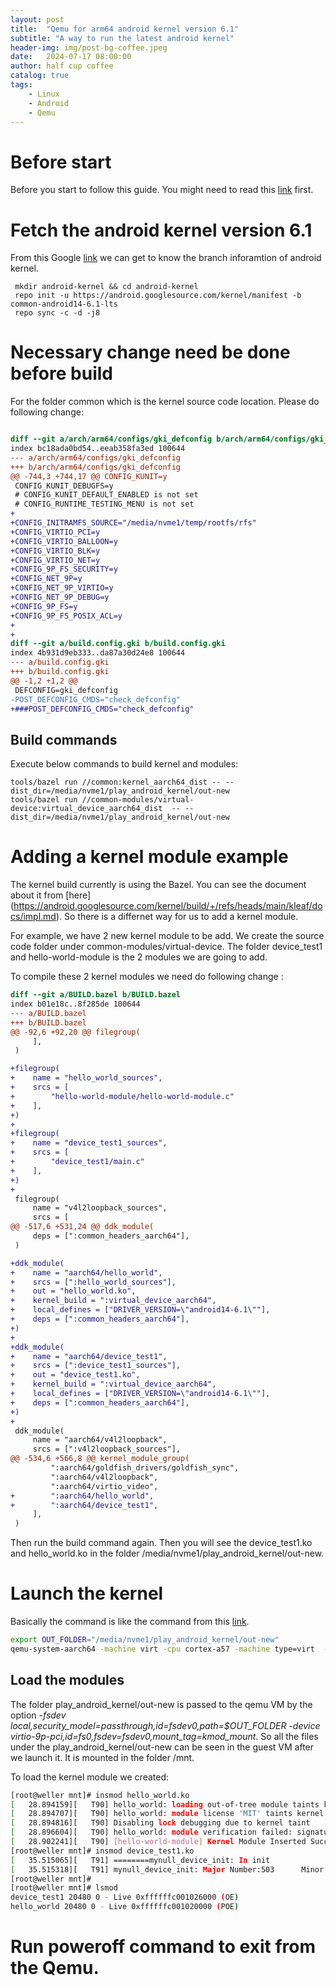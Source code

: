 ```yaml
---
layout: post
title:  "Qemu for arm64 android kernel version 6.1"
subtitle: "A way to run the latest android kernel"
header-img: img/post-bg-coffee.jpeg
date:   2024-07-17 08:00:00
author: half cup coffee
catalog: true
tags:	
    - Linux
    - Android
    - Qemu
---
```


# Before start

Before you start to follow this guide. You might need to read this [link](https://huangweiliang.github.io/2022/09/30/qemu-android-kernel/) first.

# Fetch the android kernel version 6.1

From this Google [link](https://source.android.com/docs/devices/cuttlefish/kernel-dev) we can get to know the branch inforamtion of android kernel.
 
```
 mkdir android-kernel && cd android-kernel
 repo init -u https://android.googlesource.com/kernel/manifest -b common-android14-6.1-lts
 repo sync -c -d -j8
```

# Necessary change need be done before build

For the folder common which is the kernel source code location.  Please do following change:

```diff

diff --git a/arch/arm64/configs/gki_defconfig b/arch/arm64/configs/gki_defconfig
index bc18ada0bd54..eeab358fa3ed 100644
--- a/arch/arm64/configs/gki_defconfig
+++ b/arch/arm64/configs/gki_defconfig
@@ -744,3 +744,17 @@ CONFIG_KUNIT=y
 CONFIG_KUNIT_DEBUGFS=y
 # CONFIG_KUNIT_DEFAULT_ENABLED is not set
 # CONFIG_RUNTIME_TESTING_MENU is not set
+
+CONFIG_INITRAMFS_SOURCE="/media/nvme1/temp/rootfs/rfs"
+CONFIG_VIRTIO_PCI=y
+CONFIG_VIRTIO_BALLOON=y
+CONFIG_VIRTIO_BLK=y
+CONFIG_VIRTIO_NET=y
+CONFIG_9P_FS_SECURITY=y
+CONFIG_NET_9P=y
+CONFIG_NET_9P_VIRTIO=y
+CONFIG_NET_9P_DEBUG=y
+CONFIG_9P_FS=y
+CONFIG_9P_FS_POSIX_ACL=y
+
+
diff --git a/build.config.gki b/build.config.gki
index 4b931d9eb333..da87a30d24e8 100644
--- a/build.config.gki
+++ b/build.config.gki
@@ -1,2 +1,2 @@
 DEFCONFIG=gki_defconfig
-POST_DEFCONFIG_CMDS="check_defconfig"
+###POST_DEFCONFIG_CMDS="check_defconfig"

```


## Build commands

Execute below commands to build kernel and modules:

```
tools/bazel run //common:kernel_aarch64_dist -- --dist_dir=/media/nvme1/play_android_kernel/out-new
tools/bazel run //common-modules/virtual-device:virtual_device_aarch64_dist  -- --dist_dir=/media/nvme1/play_android_kernel/out-new
```

# Adding a kernel module example

The kernel build currently is using the Bazel. You can see the document about it from [here] (https://android.googlesource.com/kernel/build/+/refs/heads/main/kleaf/docs/impl.md).  So there is a differnet way for us to add a kernel module.

For example, we have 2 new kernel module to be add.  We create the source code folder under common-modules/virtual-device.
The folder device_test1 and hello-world-module is the 2 modules we are going to add.

To compile these 2 kernel modules we need do following change :

```diff
diff --git a/BUILD.bazel b/BUILD.bazel
index b01e18c..8f285de 100644
--- a/BUILD.bazel
+++ b/BUILD.bazel
@@ -92,6 +92,20 @@ filegroup(
     ],
 )

+filegroup(
+    name = "hello_world_sources",
+    srcs = [
+        "hello-world-module/hello-world-module.c"
+    ],
+)
+
+filegroup(
+    name = "device_test1_sources",
+    srcs = [
+        "device_test1/main.c"
+    ],
+)
+
 filegroup(
     name = "v4l2loopback_sources",
     srcs = [
@@ -517,6 +531,24 @@ ddk_module(
     deps = [":common_headers_aarch64"],
 )

+ddk_module(
+    name = "aarch64/hello_world",
+    srcs = [":hello_world_sources"],
+    out = "hello_world.ko",
+    kernel_build = ":virtual_device_aarch64",
+    local_defines = ["DRIVER_VERSION=\"android14-6.1\""],
+    deps = [":common_headers_aarch64"],
+)
+
+ddk_module(
+    name = "aarch64/device_test1",
+    srcs = [":device_test1_sources"],
+    out = "device_test1.ko",
+    kernel_build = ":virtual_device_aarch64",
+    local_defines = ["DRIVER_VERSION=\"android14-6.1\""],
+    deps = [":common_headers_aarch64"],
+)
+
 ddk_module(
     name = "aarch64/v4l2loopback",
     srcs = [":v4l2loopback_sources"],
@@ -534,6 +566,8 @@ kernel_module_group(
         ":aarch64/goldfish_drivers/goldfish_sync",
         ":aarch64/v4l2loopback",
         ":aarch64/virtio_video",
+        ":aarch64/hello_world",
+        ":aarch64/device_test1",
     ],
 )

```

Then run the build command again. Then you will see the device_test1.ko and hello_world.ko in the folder /media/nvme1/play_android_kernel/out-new.

# Launch the kernel

Basically the command is like the command from this [link](https://huangweiliang.github.io/2022/09/30/qemu-android-kernel/).

```bash
export OUT_FOLDER="/media/nvme1/play_android_kernel/out-new"
qemu-system-aarch64 -machine virt -cpu cortex-a57 -machine type=virt  -m 1024 -smp 4 -kernel $OUT_FOLDER/Image --append "rdinit=/linuxrc root=/dev/vda rw console=ttyAMA0 loglevel=8"  -nographic  -fsdev local,security_model=passthrough,id=fsdev0,path=$OUT_FOLDER  -device virtio-9p-pci,id=fs0,fsdev=fsdev0,mount_tag=kmod_mount  -drive format=raw,file=/media/nvme1/temp/rootfs/hd1 -net nic,model=virtio,macaddr=DE:AD:BE:EF:28:05
```

## Load the modules

The folder play_android_kernel/out-new is passed to the qemu VM by the option *-fsdev local,security_model=passthrough,id=fsdev0,path=$OUT_FOLDER  -device virtio-9p-pci,id=fs0,fsdev=fsdev0,mount_tag=kmod_mount*. So all the files under the play_android_kernel/out-new can be seen in the guest VM after we launch it. It is mounted in the folder /mnt.

To load the kernel module we created:

```bash
[root@weller mnt]# insmod hello_world.ko
[   28.894159][   T90] hello_world: loading out-of-tree module taints kernel.
[   28.894707][   T90] hello_world: module license 'MIT' taints kernel.
[   28.894816][   T90] Disabling lock debugging due to kernel taint
[   28.896604][   T90] hello_world: module verification failed: signature and/or required key missing - tainting kernel
[   28.902241][   T90] [hello-world-module] Kernel Module Inserted Successfully...
[root@weller mnt]# insmod device_test1.ko
[   35.515065][   T91] ========mynull_device_init: In init
[   35.515318][   T91] mynull_device_init: Major Number:503      Minor Number:0
[root@weller mnt]#
[root@weller mnt]# lsmod
device_test1 20480 0 - Live 0xffffffc001026000 (OE)
hello_world 20480 0 - Live 0xffffffc001020000 (POE)

```

# Run poweroff command to exit from the Qemu.

